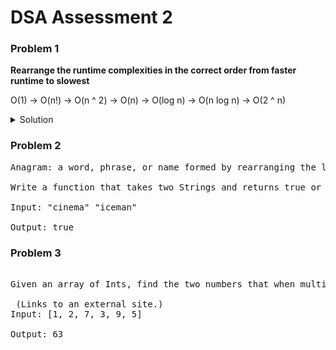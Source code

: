 # DSA Assessment 2

### Problem 1 

**Rearrange the runtime complexities in the correct order from faster runtime to slowest** 

O(1) -> O(n!) -> O(n ^ 2) -> O(n) -> O(log n) -> O(n log n) -> O(2 ^ n)

<details> 
  <summary>Solution</summary> 
  
  O(1) -> O(log n) -> O(n) -> O(n log n) -> O(2 ^ n) -> O(n!)
  
</details> 

### Problem 2 

<pre>
Anagram: a word, phrase, or name formed by rearranging the letters of another, such as cinema, formed from iceman.

Write a function that takes two Strings and returns true or false if it's an Anagram

Input: "cinema" "iceman" 

Output: true 
</pre> 

### Problem 3

<pre> 
Given an array of Ints, find the two numbers that when multiplied together give the greatest product, and return that product.

 (Links to an external site.)
Input: [1, 2, 7, 3, 9, 5]

Output: 63
</pre> 
